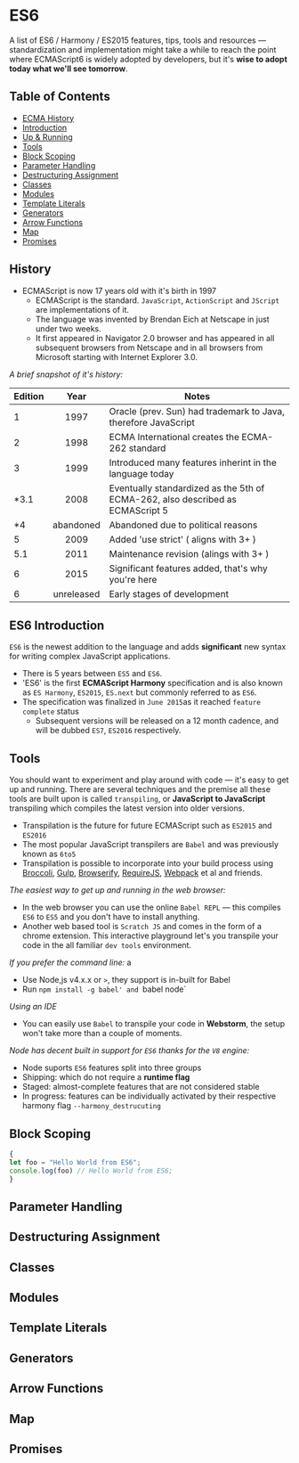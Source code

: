 # ES6
A list of ES6 / Harmony / ES2015 features, tips, tools and resources — standardization and implementation might take a while to reach the point where ECMAScript6 is widely adopted by developers, but it's **wise to adopt today what we'll see tomorrow**.

## Table of Contents
* [ECMA History](#history)
* [Introduction](#es6-introduction)
* [Up & Running](#up-and-running)
* [Tools](#tools)
* [Block Scoping](#block-scoping)
* [Parameter Handling](#parameter-handling)
* [Destructuring Assignment](#destructuring-assignment)
* [Classes](#classes)
* [Modules](#modules)
* [Template Literals](#template-literals)
* [Generators](#generators)
* [Arrow Functions](#arrow-functions)
* [Map](#map)
* [Promises](#promises)

## History
* ECMAScript is now 17 years old with it's birth in 1997 
  * ECMAScript is the standard. `JavaScript`, `ActionScript` and `JScript` are implementations of it.
  * The language was invented by Brendan Eich at Netscape in just under two weeks.
  * It first appeared in Navigator 2.0 browser and has appeared in all subsequent browsers from Netscape and in all browsers from Microsoft starting with Internet Explorer 3.0. 

_A brief snapshot of it's history:_

| Edition  | Year          | Notes                                                                                    |
| -------- |:-------------:|------------------------------------------------------------------------------------------|
| 1        | 1997          |      Oracle (prev. Sun) had trademark to Java, therefore JavaScript                      |
| 2        | 1998          |      ECMA International creates the ECMA-262 standard                                    |
| 3        | 1999          |      Introduced many features inherint in the language today                             |
| *3.1     | 2008          |      Eventually standardized as the 5th of ECMA-262, also described as ECMAScript 5      |
| *4       | abandoned     |      Abandoned due to political reasons                                                  |
| 5        | 2009          |      Added 'use strict' ( aligns with 3+ )                                               |
| 5.1      | 2011          |      Maintenance revision (alings with 3+ )                                              |
| 6        | 2015          |      Significant features added, that's why you're here                                  |
| 6        | unreleased    |      Early stages of development                                                         |

## ES6 Introduction
`ES6` is the newest addition to the language and adds **significant** new syntax for writing complex JavaScript applications.
 * There is 5 years between `ES5` and `ES6`.  
 * 'ES6' is the first **ECMAScript Harmony** specification and is also known as `ES Harmony`, `ES2015`, `ES.next` but commonly referred to as `ES6`.
* The specification was finalized in `June 2015`as it reached `feature complete` status
  * Subsequent versions will be released on a 12 month cadence, and will be dubbed `ES7`, `ES2016` respectively.

## Tools
You should want to experiment and play around with code — it's easy to get up and running. There are several techniques and the premise all these tools are built upon is called `transpiling`, or **JavaScript to JavaScript** transpiling which compiles the latest version into older versions.
* Transpilation is the future for future ECMAScript such as `ES2015` and `ES2016`
* The most popular JavaScript transpilers are `Babel` and was previously known as `6to5`
* Transpilation is possible to incorporate into your build process using [Broccoli](), [Gulp](), [Browserify](), [RequireJS](), [Webpack]() et al and friends.

_The easiest way to get up and running in the web browser:_

* In the web browser you can use the online `Babel REPL` — this compiles `ES6` to `ES5` and you don't have to install anything.
* Another web based tool is `Scratch JS` and comes in the form of a chrome extension. This interactive playground let's you transpile your code in the all familiar `dev tools` environment.

_If you prefer the command line:_
a
* Use Node,js v4.x.x or `>`, they support is in-built for Babel
* Run `npm install -g babel' and `babel node`

_Using an IDE_

* You can easily use `Babel` to transpile your code in **Webstorm**, the setup won't take more than a couple of moments.

_Node has decent built in support for `ES6` thanks for the `V8` engine:_

* Node suports `ES6` features split into three groups
 * Shipping: which do not require a **runtime flag**
 * Staged: almost-complete features that are not considered stable
 * In progress: features can be individually activated by their respective harmony flag `--harmony_destrucuting`
 

## Block Scoping
``` javascript
{
let foo = "Hello World from ES6";
console.log(foo) // Hello World from ES6;
}
```

## Parameter Handling

## Destructuring Assignment

## Classes

## Modules

## Template Literals

## Generators

## Arrow Functions

## Map

## Promises
